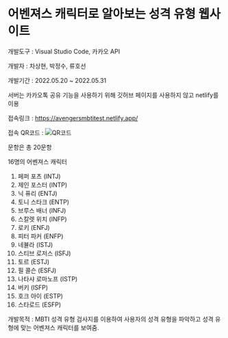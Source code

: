 # 어벤져스 캐릭터로 알아보는 성격 유형 웹사이트

개발도구 : Visual Studio Code, 카카오 API 

개발자 : 차상현, 박정수, 류호선

개발기간 : 2022.05.20 ~ 2022.05.31

서버는 카카오톡 공유 기능을 사용하기 위해 깃허브 페이지를 사용하지 않고 netlify를 이용

접속링크 : https://avengersmbtitest.netlify.app/

접속 QR코드 :  ![QR코드](https://user-images.githubusercontent.com/82189042/169563434-ac8ff768-f02d-48fe-b098-7207912a6d53.JPG)

문항은 총 20문항

16명의 어벤져스 캐릭터
1. 페퍼 포츠 (INTJ) 
2. 제인 포스터 (INTP) 
3. 닉 퓨리 (ENTJ)
4. 토니 스타크 (ENTP)
5. 브루스 배너 (INFJ)
6. 스칼렛 위치 (INFP)
7. 로키 (ENFJ)
8. 피터 파커 (ENFP)
9. 네뷸라 (ISTJ)
10. 스티브 로저스 (ISFJ)
11. 토르 (ESTJ)
12. 필 콜슨 (ESFJ) 
13. 나타샤 로마노프 (ISTP)
14. 버키 (ISFP)
15. 호크 아이 (ESTP) 
16. 스타로드 (ESFP)

개발목적 : MBTI 성격 유형 검사지를 이용하여 사용자의 성격 유형을 파악하고 성격 유형에 맞는 어벤져스 캐릭터를 보여줌.
